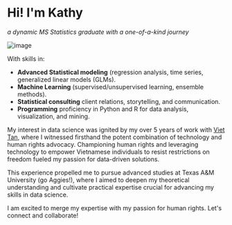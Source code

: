 <h1> Hi! I'm Kathy </h1>

*a dynamic MS Statistics graduate with a one-of-a-kind journey* 

![image](https://github.com/itstrieu/itstrieu/assets/38932563/8ad12bc2-3401-45a2-be48-d833c13d3936)

With skills in:

* **Advanced Statistical modeling** (regression analysis, time series, generalized linear models (GLMs).
* **Machine Learning** (supervised/unsupervised learning, ensemble methods).
* **Statistical consulting** client relations, storytelling, and communication.
* **Programming** proficiency in Python and R for data analysis, visualization, and mining.

My interest in data science was ignited by my over 5 years of work with [Viet Tan](https://viettan.org/en/), where I witnessed firsthand the potent combination of technology and human rights advocacy. Championing human rights and leveraging technology to empower Vietnamese individuals to resist restrictions on freedom fueled my passion for data-driven solutions. 

This experience propelled me to pursue advanced studies at Texas A&M University (go Aggies!), where I aimed to deepen my theoretical understanding and cultivate practical expertise crucial for advancing my skills in data science.

I am excited to merge my expertise with my passion for human rights. Let's connect and collaborate!

